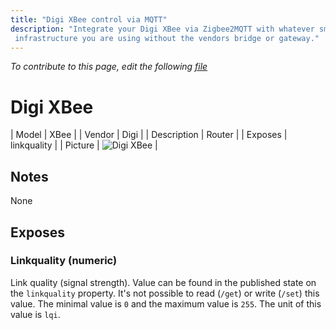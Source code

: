 ```yaml
---
title: "Digi XBee control via MQTT"
description: "Integrate your Digi XBee via Zigbee2MQTT with whatever smart home
 infrastructure you are using without the vendors bridge or gateway."
---
```


*To contribute to this page, edit the following
[file](https://github.com/Koenkk/zigbee2mqtt.io/blob/master/docs/devices/XBee.md)*

# Digi XBee

| Model | XBee  |
| Vendor  | Digi  |
| Description | Router |
| Exposes | linkquality |
| Picture | ![Digi XBee](../images/devices/XBee.jpg) |

## Notes

None


## Exposes

### Linkquality (numeric)
Link quality (signal strength).
Value can be found in the published state on the `linkquality` property.
It's not possible to read (`/get`) or write (`/set`) this value.
The minimal value is `0` and the maximum value is `255`.
The unit of this value is `lqi`.

